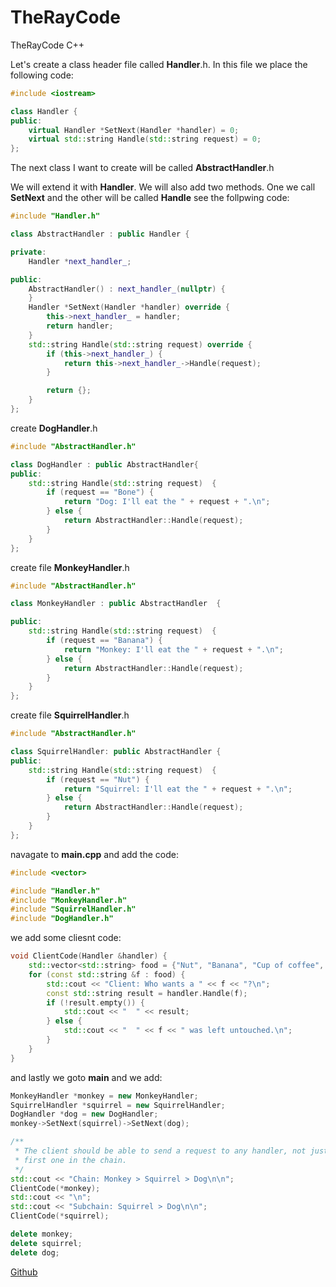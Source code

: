 # TheRayCode
TheRayCode C++ 

Let's create a class header file called **Handler**.h. 
In this file we place the following code:

```cpp
#include <iostream>

class Handler {
public:
    virtual Handler *SetNext(Handler *handler) = 0;
    virtual std::string Handle(std::string request) = 0;
};
```
The next class I want to create will be called **AbstractHandler**.h

We will extend it with **Handler**. We will also add two methods. One we call **SetNext** and the other will be called **Handle** 
see the follpwing code:

```cpp
#include "Handler.h"

class AbstractHandler : public Handler {

private:
    Handler *next_handler_;

public:
    AbstractHandler() : next_handler_(nullptr) {
    }
    Handler *SetNext(Handler *handler) override {
        this->next_handler_ = handler;
        return handler;
    }
    std::string Handle(std::string request) override {
        if (this->next_handler_) {
            return this->next_handler_->Handle(request);
        }

        return {};
    }
};

```
create **DogHandler**.h

```cpp
#include "AbstractHandler.h"

class DogHandler : public AbstractHandler{
public:
    std::string Handle(std::string request)  {
        if (request == "Bone") {
            return "Dog: I'll eat the " + request + ".\n";
        } else {
            return AbstractHandler::Handle(request);
        }
    }
};
```
create file **MonkeyHandler**.h
```cpp
#include "AbstractHandler.h"

class MonkeyHandler : public AbstractHandler  {

public:
    std::string Handle(std::string request)  {
        if (request == "Banana") {
            return "Monkey: I'll eat the " + request + ".\n";
        } else {
            return AbstractHandler::Handle(request);
        }
    }
};

```
create file **SquirrelHandler**.h
```cpp
#include "AbstractHandler.h"

class SquirrelHandler: public AbstractHandler {
public:
    std::string Handle(std::string request)  {
        if (request == "Nut") {
            return "Squirrel: I'll eat the " + request + ".\n";
        } else {
            return AbstractHandler::Handle(request);
        }
    }
};
```
navagate to **main.cpp** and add the code:
```cpp
#include <vector>

#include "Handler.h"
#include "MonkeyHandler.h"
#include "SquirrelHandler.h"
#include "DogHandler.h"
```
we add some cliesnt code:
```cpp
void ClientCode(Handler &handler) {
    std::vector<std::string> food = {"Nut", "Banana", "Cup of coffee", "Bone"};
    for (const std::string &f : food) {
        std::cout << "Client: Who wants a " << f << "?\n";
        const std::string result = handler.Handle(f);
        if (!result.empty()) {
            std::cout << "  " << result;
        } else {
            std::cout << "  " << f << " was left untouched.\n";
        }
    }
}

```
and lastly we goto **main** and we add:
```cpp
MonkeyHandler *monkey = new MonkeyHandler;
SquirrelHandler *squirrel = new SquirrelHandler;
DogHandler *dog = new DogHandler;
monkey->SetNext(squirrel)->SetNext(dog);

/**
 * The client should be able to send a request to any handler, not just the
 * first one in the chain.
 */
std::cout << "Chain: Monkey > Squirrel > Dog\n\n";
ClientCode(*monkey);
std::cout << "\n";
std::cout << "Subchain: Squirrel > Dog\n\n";
ClientCode(*squirrel);

delete monkey;
delete squirrel;
delete dog;
```


[Github](https://www.TheRayCode.com)
